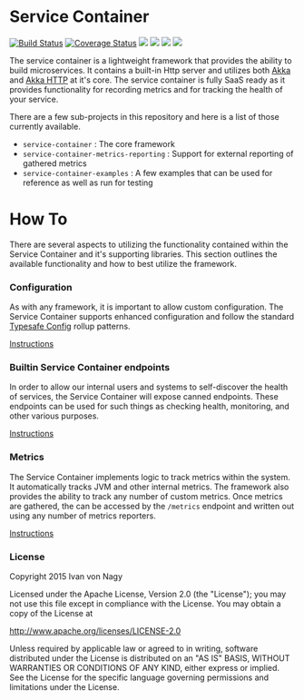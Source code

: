Service Container
===========================

[![Build Status](https://travis-ci.org/vonnagy/service-container.png?branch=master)](https://travis-ci.org/vonnagy/service-container)
[![Coverage Status](https://coveralls.io/repos/vonnagy/service-container/badge.svg?branch=master)](https://coveralls.io/r/vonnagy/service-container?branch=master)
[<img src="https://img.shields.io/maven-central/v/com.github.vonnagy/service-container_2.10.svg?label=latest%20release%20for%202.10"/>](http://search.maven.org/#search%7Cga%7C1%7Cg%3Acom.github.vonnagy%20a%3Aservice-container_2.10)
[<img src="https://img.shields.io/maven-central/v/com.github.vonnagy/service-container_2.11.svg?label=latest%20release%20for%202.11"/>](http://search.maven.org/#search%7Cga%7C1%7Cg%3Acom.github.vonnagy%20a%3Aservice-container_2.11)
[<img src="https://img.shields.io/maven-central/v/com.github.vonnagy/service-container_2.12.svg?label=latest%20release%20for%202.12"/>](http://search.maven.org/#search%7Cga%7C1%7Cg%3Acom.github.vonnagy%20a%3Aservice-container_2.12)
[<img src="https://img.shields.io/maven-central/v/com.github.vonnagy/service-container_2.13.svg?label=latest%20release%20for%202.13"/>](http://search.maven.org/#search%7Cga%7C1%7Cg%3Acom.github.vonnagy%20a%3Aservice-container_2.13)

The service container is a lightweight framework that provides the ability to build microservices. It contains a built-in Http server and utilizes both [Akka](http://doc.akka.io/docs/akka/2.4/scala.html?_ga=1.42508261.1791590507.1484343870) and [Akka HTTP](http://doc.akka.io/docs/akka-http/current/scala.html) at it's core.
The service container is fully SaaS ready as it provides functionality for recording metrics and for tracking the health of your service.

There are a few sub-projects in this repository and here is a list of those currently available.

* `service-container` : The core framework
* `service-container-metrics-reporting` : Support for external reporting of gathered metrics
* `service-container-examples` : A few examples that can be used for reference as well as run for testing

# How To

There are several aspects to utilizing the functionality contained within the Service Container and it's supporting libraries. This
section outlines the available functionality and how to best utilize the framework.

### Configuration
As with any framework, it is important to allow custom configuration. The Service Container supports enhanced
configuration and follow the standard [Typesafe Config](https://github.com/typesafehub/config) rollup patterns.

[Instructions](docs/Configuration.md)

### Builtin Service Container endpoints

In order to allow our internal users and systems to self-discover the health of services, the Service Container will
expose canned endpoints. These endpoints can be used for such things as checking health, monitoring, and other various purposes.

[Instructions](docs/Endpoints.md)

### Metrics

The Service Container implements logic to track metrics within the system. It automatically tracks JVM and other internal metrics. The framework
also provides the ability to track any number of custom metrics. Once metrics are gathered, the can be accessed by the `/metrics` endpoint and
written out using any number of metrics reporters.

[Instructions](docs/Metrics.md)


### License

Copyright 2015 Ivan von Nagy

Licensed under the Apache License, Version 2.0 (the "License");
you may not use this file except in compliance with the License.
You may obtain a copy of the License at

   http://www.apache.org/licenses/LICENSE-2.0

Unless required by applicable law or agreed to in writing, software
distributed under the License is distributed on an "AS IS" BASIS,
WITHOUT WARRANTIES OR CONDITIONS OF ANY KIND, either express or implied.
See the License for the specific language governing permissions and
limitations under the License.
